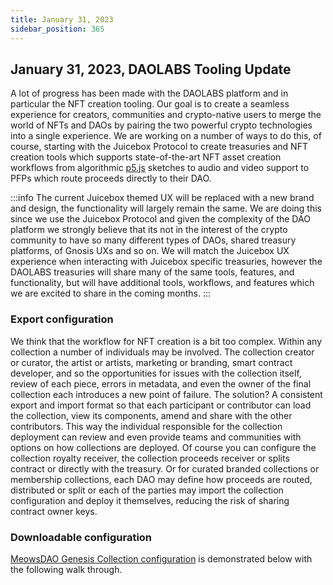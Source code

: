 ```yaml
---
title: January 31, 2023
sidebar_position: 365
---
```


## January 31, 2023, DAOLABS Tooling Update

A lot of progress has been made with the DAOLABS platform and in particular the NFT creation tooling. Our goal is to create a seamless experience for creators, communities and crypto-native users to merge the world of NFTs and DAOs by pairing the two powerful crypto technologies into a single experience. We are working on a number of ways to do this, of course, starting with the Juicebox Protocol to create treasuries and NFT creation tools which supports state-of-the-art NFT asset creation workflows from algorithmic [p5.js](https://openprocessing.org/) sketches to audio and video support to PFPs which route proceeds directly to their DAO.

:::info
The current Juicebox themed UX will be replaced with a new brand and design, the functionality will largely remain the same. We are doing this since we use the Juicebox Protocol and given the complexity of the DAO platform we strongly believe that its not in the interest of the crypto community to have so many different types of DAOs, shared treasury platforms, of Gnosis UXs and so on. We will match the Juicebox UX experience when interacting with Juicebox specific treasuries, however the DAOLABS treasuries will share many of the same tools, features, and functionality, but will have additional tools, workflows, and features which we are excited to share in the coming months.
:::

### Export configuration

We think that the workflow for NFT creation is a bit too complex. Within any collection a number of individuals may be involved. The collection creator or curator, the artist or artists, marketing or branding, smart contract developer, and so the opportunities for issues with the collection itself, review of each piece, errors in metadata, and even the owner of the final collection each introduces a new point of failure. The solution? A consistent export and import format so that each participant or contributor can load the collection, view its components, amend and share with the other contributors. This way the individual responsible for the collection deployment can review and even provide teams and communities with options on how collections are deployed. Of course you can configure the collection royalty receiver, the collection proceeds receiver or splits contract or directly with the treasury. Or for curated branded collections or membership collections, each DAO may define how proceeds are routed, distributed or split or each of the parties may import the collection configuration and deploy it themselves, reducing the risk of sharing contract owner keys.

### Downloadable configuration

[MeowsDAO Genesis Collection configuration](https://gateway.pinata.cloud/ipfs/QmaKcdPb6UD6kLBHB4nrxbHkDbUGos2rZYEvsHVxAsmLLg?_gl=1*qw9plr*_ga_5RMPXG14TE*MTY3NTI3NDg2MS4zLjAuMTY3NTI3NDg5Ni4yNS4wLjA.) is demonstrated below with the following walk through.
